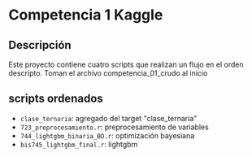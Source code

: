 # Competencia 1 Kaggle 

## Descripción
Este proyecto contiene cuatro scripts que realizan un flujo en el orden descripto.
Toman el archivo competencia_01_crudo al inicio
## scripts ordenados
- `clase_ternaria`: agregado del target "clase_ternaria"
- `723_preprocesamiento.r`: preprocesamiento de variables
- `744_lightgbm_binaria_BO.r`: optimización bayesiana 
- `bis745_lightgbm_final.r`: lightgbm

